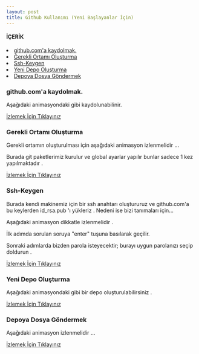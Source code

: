 ```yaml
---
layout: post
title: Github Kullanımı (Yeni Başlayanlar İçin)
---
```

#### İÇERİK

<li> <a href="#github-kayit"> github.com'a kaydolmak. </a> </li>
<li> <a href="#paket-config"> Gerekli Ortamı Oluşturma </a> </li>
<li> <a href="#ssh-keygen"> Ssh-Keygen </a> </li>
<li> <a href="#depo-oluşturma"> Yeni Depo Oluşturma </a> </li>
<li> <a href="#dosya-göndermek"> Depoya Dosya Göndermek </a> </li>


### <a id="github-kayit"> github.com'a kaydolmak. </a>

Aşağıdaki animasyondaki gibi kaydolunabilinir.

<a href = "http://img827.imageshack.us/img827/7875/githubkayt.gif" > İzlemek İçin Tıklayınız </a>

### <a id="paket-config"> Gerekli Ortamı Oluşturma </a>

Gerekli ortamın oluşturulması için aşağıdaki animasyon izlenmelidir ...

Burada git paketlerimiz kurulur ve global ayarlar yapılır bunlar sadece 1 kez yapılmaktadır .

<a href="http://img826.imageshack.us/img826/1670/paketveconfig.gif" > İzlemek İçin Tıklayınız </a>


### <a id = "ssh-keygen"> Ssh-Keygen </a>

Burada kendi makinemiz için bir ssh anahtarı oluştururuz ve github.com'a bu keylerden  id_rsa.pub 'ı yükleriz . Nedeni ise bizi tanımaları için...

Aşağıdaki animasyon dikkatle izlenmelidir .

İlk adımda sorulan soruya "enter" tuşuna basılarak geçilir.

Sonraki adımlarda bizden parola isteyecektir; burayı uygun parolanızı seçip doldurun .

<a href="http://img840.imageshack.us/img840/8540/sshkeygen.gif" > İzlemek İçin Tıklayınız </a>

### <a id = "depo-oluşturma"> Yeni Depo Oluşturma </a>

Aşağıdaki animasyondaki gibi bir depo oluşturulabilirsiniz .


<a href ="http://img832.imageshack.us/img832/2512/depooluturma.gif" > İzlemek İçin Tıklayınız </a>

### <a id="dosya-göndermek"> Depoya Dosya Göndermek </a>

Aşağıdaki animasyon izlenmelidir ...

<a href="http://img834.imageshack.us/img834/884/ilkgnderi.gif" > İzlemek İçin Tıklayınız </a>

